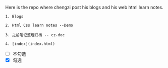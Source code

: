 Here is the repo where chengzi post his blogs and his web html learn notes.

    1. Blogs
    
    2. Html Css learn notes --Demo

    3. 之前笔记整理归档 -- cz-doc
    
    4. [index](index.html)
    
- [ ] 不勾选
- [x] 勾选